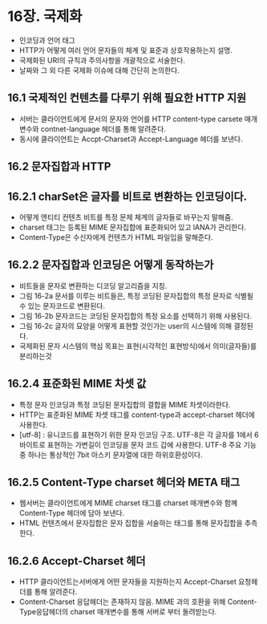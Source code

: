 # 16장. 국제화
- 인코딩과 언어 태그
- HTTP가 어떻게 여러 언어 문자들의 체계 및 표준과 상호작용하는지 설명.
- 국제화된 URI의 규칙과 주의사항을 개괄적으로 서술한다.
- 날짜와 그 외 다른 국제화 이슈에 대해 간단히 논의한다.

## 16.1 국제적인 컨텐츠를 다루기 위해 필요한 HTTP 지원
- 서버는 클라이언트에게 문서의 문자와 언어를 HTTP content-type carsete 매개변수와 contnet-language 헤더를 통해 알려준다.
- 동시에 클라이언트는 Accpt-Charset과 Accept-Language 헤더를 보낸다.


## 16.2 문자집합과 HTTP
## 16.2.1 charSet은 글자를 비트로 변환하는 인코딩이다.
- 어떻게 엔티티 컨텐츠 비트를 특정 문제 체계의 글자들로 바꾸는지 말해줌.
- charset 태그는 등록된 MIME 문자집합에 표준화되어 있고 lANA가 관리한다.
- Content-Type은 수신자에게 컨텐츠가 HTML 파일입을 말해준다.

## 16.2.2 문자집합과 인코딩은 어떻게 동작하는가
- 비트들을 문자로 변환하는 디코딩 알고리즘을 지칭.
- 그림 16-2a 문서를 이루는 비트들은, 특정 코딩된 문자집합의 특정 문자로 식별될 수 있는 문자코드로 변환된다.
- 그림 16-2b 문자코드는 코딩된 문자집합의 특정 요소를 선택하기 위해 사용된다. 
- 그림 16-2c 글자의 묘양을 어떻게 표현할 것인가는 user의 시스템에 의해 결정된다.
- 국제화된 문자 시스템의 핵심 목표는 표현(시각적인 표현방식)에서 의미(글자들)를 분리하는것

## 16.2.4 표준화된 MIME 차셋 값
- 특정 문자 인코딩과 특정 코딩된 문자집합의 결합을 MIME 차셋이라한다.
- HTTP는 표준화된 MIME 차셋 태그를 content-type과 accept-charset 헤더에 사용한다.
- [utf-8] : 유니코드를 표현하기 위한 문자 인코딩 구조. UTF-8은 각 글자를 1에서 6바이트로 표현하는 가변길이 인코딩을 문자 코드 갑에 사용한다. UTF-8 주요 기능 중 하나는 통상적인 7bit 아스키 문자열에 대한 하위호환성이다.

## 16.2.5 Content-Type charset 헤더와 META 태그
- 웹서버는 클라이언트에게 MIME charset 태그를 charset 매개변수와 함꼐 Content-Type 헤더에 담아 보낸다.
- HTML 컨텐츠에서 문자집합은 문자 집합을 서술하는 <META HTTP-EQUIV="Content-Type"> 태그를 통해 문자집합을 추측한다.

## 16.2.6 Accept-Charset 헤더
- HTTP 클라이언트는서버에게 어떤 문자들을 지원하는지 Accept-Charset 요청헤더를 통해 알려준다. 
- Content-Charset 응답헤더는 존재하지 않음. MIME 과의 호환을 위해 Content-Type응답헤더의 charset 매개변수를 통해 서버로 부터 돌려받는다.
